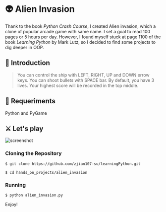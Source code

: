 


# 👽 Alien Invasion
Thank to the book *Python Crash Course*, I created Alien invasion, which a clone of popular arcade game with same name.
I set a goal to read 100 pages or 5 hours per day. However, I found myself stuck at page 1100 of the book *Learning Python* by Mark Lutz, so I decided to find some projects to dig deeper in OOP. 

## 🚀 Introduction
> You can control the ship with LEFT, RIGHT, UP and DOWN errow keys. You can shoot bullets with SPACE bar. By default, you have 3 lives. 
> Your highest score will be recorded in the top middle.

## 🔧 Requeriments
Python and PyGame

## ⚔ Let's play
![screenshot](https://user-images.githubusercontent.com/35544956/106092765-f8f89d80-60fc-11eb-8f41-85afcb9817aa.png)

### Cloning the Repository

```
$ git clone https://github.com/zjian107-su/learningPython.git

$ cd hands_on_projects/alien_invasion

```

### Running 

```
$ python alien_invasion.py  
``` 

Enjoy!
